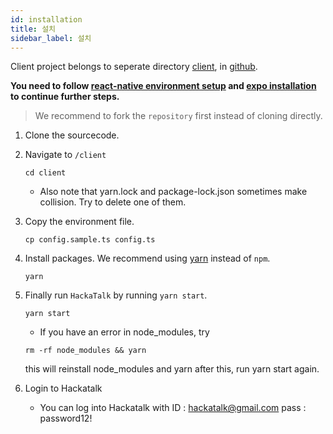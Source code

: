 ```yaml
---
id: installation
title: 설치
sidebar_label: 설치
---
```


Client project belongs to seperate directory [client](https://github.com/dooboolab/hackatalk/tree/master/client), in [github](https://github.com/dooboolab/hackatalk).


**You need to follow [react-native environment setup](https://reactnative.dev/docs/environment-setup) and [expo installation](https://docs.expo.io/get-started/installation) to continue further steps.**

> We recommend to fork the `repository` first instead of cloning directly.

1. Clone the sourcecode.
2. Navigate to `/client`
   ```
   cd client
   ```
   - Also note that yarn.lock and package-lock.json sometimes make collision. Try to delete one of them.

3. Copy the environment file.
   ```
   cp config.sample.ts config.ts
   ```
4. Install packages. We recommend using [yarn](https://classic.yarnpkg.com) instead of `npm`.
   ```
   yarn
   ```
5. Finally run `HackaTalk` by running `yarn start`.
   ```
   yarn start
   ```
   - If you have an error in node_modules, try
   ```
   rm -rf node_modules && yarn
   ```
   this will reinstall node_modules and yarn after this, run yarn start again.

6. Login to Hackatalk
   
   - You can log into Hackatalk with 
      ID : hackatalk@gmail.com
      pass : password12!
